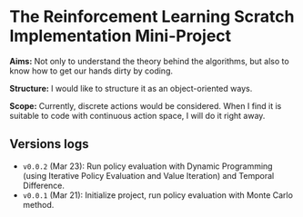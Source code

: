 # The Reinforcement Learning Scratch Implementation Mini-Project

**Aims:** Not only to understand the theory behind the algorithms, but also to know how to get our hands dirty by coding.

**Structure:** I would like to structure it as an object-oriented ways.

**Scope:** Currently, discrete actions would be considered. When I find it is suitable to code with continuous action space, I will do it right away.

## Versions logs

- `v0.0.2` (Mar 23): Run policy evaluation with Dynamic Programming (using Iterative Policy Evaluation and Value Iteration) and Temporal Difference.
- `v0.0.1` (Mar 21): Initialize project, run policy evaluation with Monte Carlo method.